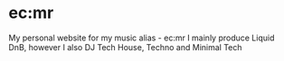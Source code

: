 # ec:mr
My personal website for my music alias - ec:mr
I mainly produce Liquid DnB, however I also DJ Tech House, Techno and Minimal Tech
